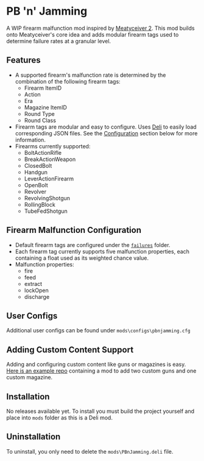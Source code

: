 # PB 'n' Jamming 

A WIP firearm malfunction mod inspired by [Meatyceiver 2](https://github.com/potatoes1286/H3VR.Meatyceiver2). This mod builds onto Meatyceiver's core idea and adds modular firearm tags used to determine failure rates at a granular level.

## Features
- A supported firearm's malfunction rate is determined by the combination of the following firearm tags:
  - Firearm ItemID
  - Action
  - Era
  - Magazine ItemID
  - Round Type
  - Round Class
- Firearm tags are modular and easy to configure. Uses [Deli](https://github.com/Deli-Counter/Deli) to easily load corresponding JSON files. See the [Configuration](https://github.com/Maiq-The-Dude/PBnJamming#configuration) section below for more information.
- Firearms currently supported:
  - BoltActionRifle
  - BreakActionWeapon
  - ClosedBolt
  - Handgun
  - LeverActionFirearm
  - OpenBolt
  - Revolver
  - RevolvingShotgun
  - RollingBlock
  - TubeFedShotgun  
  
## Firearm Malfunction Configuration
- Default firearm tags are configured under the [`failures`](https://github.com/Maiq-The-Dude/PBnJamming/tree/main/mod/failures) folder. 
- Each firearm tag currently supports five malfunction properties, each containing a float used as its weighted chance value.
- Malfunction properties:
  - fire
  - feed
  - extract
  - lockOpen
  - discharge
  
## User Configs
Additional user configs can be found under `mods\configs\pbnjamming.cfg`

## Adding Custom Content Support
Adding and configuring custom content like guns or magazines is easy. [Here is an example repo](https://github.com/Maiq-The-Dude/PBnJamming.ExampleAddon) containing a mod to add two custom guns and one custom magazine.

## Installation
No releases available yet. To install you must build the project yourself and place into `mods` folder as this is a Deli mod.

## Uninstallation
To uninstall, you only need to delete the `mods\PBnJamming.deli` file.
